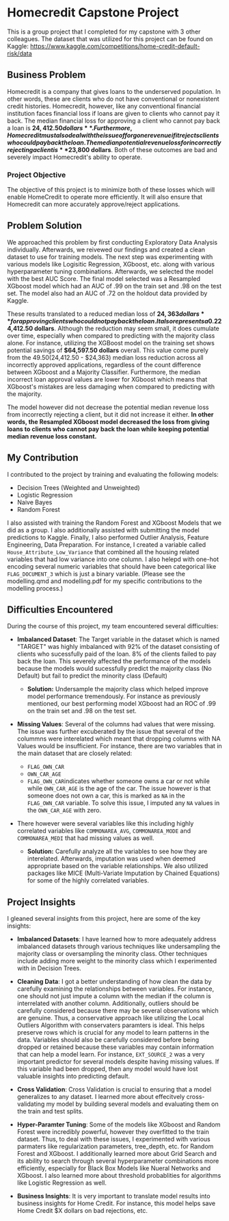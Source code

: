 # Homecredit Capstone Project

This is a group project that I completed for my capstone with 3 other colleagues. The dataset that was utilized for this project can be found on Kaggle: https://www.kaggle.com/competitions/home-credit-default-risk/data

## Business Problem

Homecredit is a company that gives loans to the underserved population. In other words, these are clients who do not have conventional or nonexistent credit histories. Homecredit, however, like any conventional financial institution faces financial loss if loans are given to clients who cannot pay it back. The median financial loss for approving a client who cannot pay back a loan is **$24,412.50 dollars**. Furthermore, Homecredit must also deal with the issue of forgone revenue if it rejects clients who could pay back the loan. The median potential revenue loss for incorrectly rejecting a client is **$23,800 dollars**. Both of these outcomes are bad and severely impact Homecredit's ability to operate.

### Project Objective

The objective of this project is to minimize both of these losses which will enable HomeCredit to operate more efficiently. It will also ensure that Homecredit can more accurately approve/reject applications.

## Problem Solution

We approached this problem by first conducting Exploratory Data Analysis individually. Afterwards, we reivewed our findings and created a  clean dataset to use for training models. The next step was experimenting with various models like Logisitic Regression, XGboost, etc. along with various hyperparameter tuning combinations. Afterwards, we selected the model with the best AUC Score. The final model selected was a Resampled XGboost model which had an AUC of .99 on the train set and .98 on the test set. The model also had an AUC of .72 on the holdout data provided by Kaggle. 

These results translated to a reduced median loss of **$24,363 dollars** for approving clients who could not pay back the loan. It also represents a 0.2% decrease compared to the previous median amount of **$24,412.50 dollars**. Although the reduction may seem small, it does cumulate over time, especially when compared to predicting with the majority class alone. For instance, utilizing the XGBoost model on the training set shows potential savings of **$64,597.50 dollars** overall. This value come purely from the $49.50 ($24,412.50 - $24,363) median loss reduction across all incorrectly approved applications, regardless of the count difference between XGboost and a Majority Classifier. Furthermore, the median incorrect loan approval values are lower for XGboost which means that XGboost's mistakes are less damaging when compared to predicting with the majority.

The model however did not decrease the potential median revenue loss from incorrectly rejecting a client, but it did not increase it either. **In other words, the Resampled XGboost model decreased the loss from giving loans to clients who cannot pay back the loan while keeping potential median revenue loss constant.**

## My Contribution

I contributed to the project by training and evaluating the following models: 
* Decision Trees (Weighted and Unweighted)
* Logistic Regression
* Naive Bayes
* Random Forest

I also assisted with training the Random Forest and XGboost Models that we did as a group. I also additionally assisted with submitting the model predictions to Kaggle. Finally, I also performed Outlier Analysis, Feature Engineering, Data Preparation. For instance, I created a variable called `House_Attribute_Low_Variance` that combined all the housing related variables that had low variance into one column. I also helepd with one-hot encoding several numeric variables that should have been categorical like `FLAG_DOCUMENT_3` which is just a binary variable. (Please see the modelling.qmd and modelling.pdf for my specific contributions to the modelling process.)

## Difficulties Encountered

During the course of this project, my team encountered several difficulties: 

* __Imbalanced Dataset__: The Target variable in the dataset which is named "TARGET" was highly imbalanced with 92% of the dataset consisting of clients who sucessfully paid of the loan. 8% of the clients failed to pay back the loan. This severely affected the performance of the models because the models would sucessfully predict the majority class (No Default) but fail to predict the minority class (Default)
  * __Solution:__ Undersample the majority class which helped improve model performance tremendously. For instance as previously mentioned, our best performing model XGboost had an ROC of .99 on the train set and .98 on the test set.

* __Missing Values__: Several of the columns had values that were missing. The issue was further excuberated by the issue that several of the colummns were interelated which meant that dropping columns with NA Values would be insufficient. For instance, there are two variables that in the main dataset that are closely related:
  * `FLAG_OWN_CAR`
  * `OWN_CAR_AGE`
  * `FLAG_OWN_CAR`indicates whether someone owns a car or not while while `OWN_CAR_AGE` is the age of the car. The issue however is that someone does not own a car, this is marked as `NA` in the `FLAG_OWN_CAR` variable. To solve this issue, I imputed any `NA` values in the `OWN_CAR_AGE` with zero.
* There however were several variables like this including highly correlated variables like `COMMONAREA_AVG`, `COMMONAREA_MODE` and `COMMONAREA_MEDI` that had missing values as well.
  * __Solution:__ Carefully analyze all the variables to see how they are interelated. Afterwards, imputation was used when deemed appropriate based on the variable relationships. We also utilized packages like MICE (Multi-Variate Imputation by Chained Equations) for some of the highly correlated variables.

## Project Insights

I gleaned several insights from this project, here are some of the key insights: 

* __Imbalanced Datasets__: I have learned how to more adequately address imbalanced datasets through various techniques like undersampling the majority class or oversampling the minority class. Other techniques include adding more weight to the minority class which I experimented with in Decision Trees.

* __Cleaning Data__: I got a better understanding of how clean the data by carefully examining the relationships between variables. For instance, one should not just impute a column with the median if the column is interrelated with another column. Additionally, outliers should be carefully considered because there may be several observations which are genuine. Thus, a conservative approach like utilizing the Local Outliers Algorithm with conservaters paramters is ideal. This helps preserve rows which is crucial for any model to learn patterns in the data. Variables should also be carefully considered before being dropped or retained because these variables may contain information that can help a model learn. For instance, `EXT_SOURCE_2` was a very important predictor for several models despite having missing values. If this variable had been dropped, then any model would have lost valuable insights into predicting default.

* __Cross Validation__: Cross Validation is crucial to ensuring that a model generalizes to any dataset. I learned more about effecitvely cross-validating my model by building several models and evaluating them on the train and test splits.

* __Hyper-Paramter Tuning__: Some of the models like XGboost and Random Forest were incredibly powerful, however they overfitted to the train dataset. Thus, to deal with these issues, I experimented with various parmaters like regularization parameters, tree_depth, etc. for Random Forest and XGboost. I additionally learned more about Grid Search and its ability to search through several hyperparameter combinations more efficiently, especially for Black Box Models like Nueral Networks and XGboost. I also learned more about threshold probablities for algorithms like Logistic Regression as well.

* __Business Insights__: It is very important to translate model results into business insights for Home Credit. For instance, this model helps save Home Credit $X dollars on bad rejections, etc.

